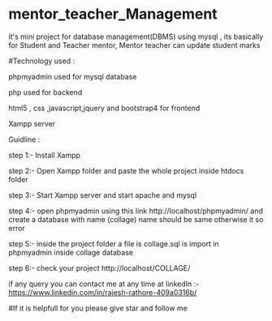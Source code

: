 # mentor_teacher_Management
it's mini project for database management(DBMS) using mysql , its basically for Student and Teacher mentor, Mentor teacher can update student marks 

#Technology used :

phpmyadmin used for mysql database

php used for backend

html5 , css ,javascript,jquery and bootstrap4 for frontend

Xampp server

Guidline :

step 1:- Install Xampp

step 2:- Open Xampp folder and paste the whole project inside htdocs folder

step 3:- Start Xampp server and start apache and mysql

step 4:- open phpmyadmin using this link http://localhost/phpmyadmin/ and create a database with name (collage) name should be same otherwise it so error

step 5:- inside the project folder a file is collage.sql is import in phpmyadmin inside collage database

step 6:- check your project http://localhost/COLLAGE/

if any query you can contact me at any time at linkedIn :-https://www.linkedin.com/in/rajesh-rathore-409a0316b/

#If it is helpfull for you please give star and follow me
